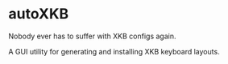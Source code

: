 # autoXKB
Nobody ever has to suffer with XKB configs again.

A GUI utility for generating and installing XKB keyboard layouts.
